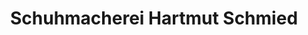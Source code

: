 ---
title: "Schuhmacherei Hartmut Schmied"
url: /kuestriner-vorland/schuhmacherei-hartmut-schmied/
shop: Schuhe
---